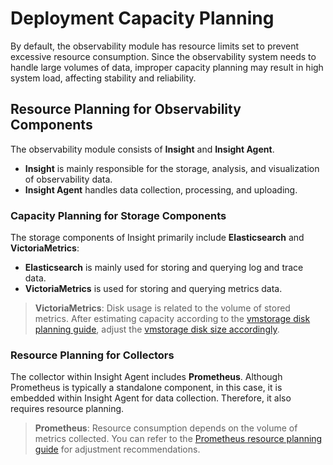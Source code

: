 # Deployment Capacity Planning

By default, the observability module has resource limits set to prevent excessive resource consumption. Since the observability system needs to handle large volumes of data, improper capacity planning may result in high system load, affecting stability and reliability.

## Resource Planning for Observability Components

The observability module consists of **Insight** and **Insight Agent**.  
- **Insight** is mainly responsible for the storage, analysis, and visualization of observability data.  
- **Insight Agent** handles data collection, processing, and uploading.

### Capacity Planning for Storage Components

The storage components of Insight primarily include **Elasticsearch** and **VictoriaMetrics**:  
- **Elasticsearch** is mainly used for storing and querying log and trace data.  
- **VictoriaMetrics** is used for storing and querying metrics data.  

> **VictoriaMetrics**: Disk usage is related to the volume of stored metrics. After estimating capacity according to the [vmstorage disk planning guide](./vms-res-plan.md), adjust the [vmstorage disk size accordingly](./modify-vms-disk.md).

### Resource Planning for Collectors

The collector within Insight Agent includes **Prometheus**. Although Prometheus is typically a standalone component, in this case, it is embedded within Insight Agent for data collection. Therefore, it also requires resource planning.

> **Prometheus**: Resource consumption depends on the volume of metrics collected. You can refer to the [Prometheus resource planning guide](./prometheus-res.md) for adjustment recommendations.
